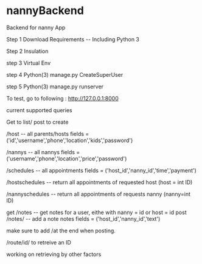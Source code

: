 # nannyBackend
Backend for nanny App

Step 1 Download Requirements -- Including Python 3

Step 2 Insulation

step 3 Virtual Env 

step 4 Python(3) manage.py CreateSuperUser

step 5 Python(3) manage.py runserver

To test, go to following : http://127.0.0.1:8000

current supported queries

Get to list/ post to create

/host -- all parents/hosts fields = ('id','username','phone','location','kids','password')

/nannys -- all nannys fields = ('username','phone','location','price','password')

/schedules -- all appointments fields = ('host_id','nanny_id','time','payment')

/hostschedules -- return all appointments of requested host (host = int ID)

/nannyschedules -- return all appointments of requests nanny (nanny=int ID)

get /notes -- get notes for a user, eithe with nanny = id or host = id
post /notes/ -- add a note notes fields = ('host_id','nanny_id','text')

make sure to add /at the end when posting. 

/route/id/ to retreive an ID

working on retrieving by other factors


